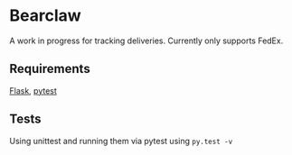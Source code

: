 Bearclaw
=======================

A work in progress for tracking deliveries. Currently only supports FedEx.

Requirements
-----------------------
[Flask](http://flask.pocoo.org/), [pytest](http://pytest.org/latest/)

Tests
-----------------------
Using unittest and running them via pytest using `py.test -v`
